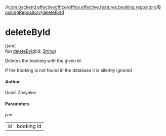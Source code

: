 //[com.backend.effectiveoffice](../../../index.md)/[office.effective.features.booking.repository](../index.md)/[BookingRepository](index.md)/[deleteById](delete-by-id.md)

# deleteById

[jvm]\
fun [deleteById](delete-by-id.md)(id: [String](https://kotlinlang.org/api/latest/jvm/stdlib/kotlin/-string/index.html))

Deletes the booking with the given id

If the booking is not found in the database it is silently ignored

#### Author

Daniil Zavyalov

#### Parameters

jvm

| | |
|---|---|
| id | booking id |
